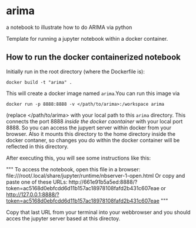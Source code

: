 # arima

a notebook to illustrate how to do ARIMA via python

Template for running a jupyter notebook within a docker container.

## How to run the docker containerized notebook

Initially run in the root directory (where the Dockerfile is):

`docker build -t "arima" .`

This will create a docker image named `arima`.You can run this image via

`docker run -p 8888:8888 -v </path/to/arima>:/workspace arima`

(replace </path/to/arima> with your local path to this `arima` directory. This connects the port 8888 *inside the docker caontainer* with your local port 8888. So you can access the jupyert server within docker from your browser. Also it mounts this directory to the home directory inside the docker contaner, so changes you do within the docker container will be reflected in this directory.

After executing this, you will see some instructions like this:

"""
To access the notebook, open this file in a browser:
        file:///root/.local/share/jupyter/runtime/nbserver-1-open.html
    Or copy and paste one of these URLs:
        http://661e91b5a5ed:8888/?token=ac5168d0ebfcdd6d11b157ac18978108fafd2b431c607eae
     or http://127.0.0.1:8888/?token=ac5168d0ebfcdd6d11b157ac18978108fafd2b431c607eae
"""

Copy that last URL from your terminal into your webbrowser and you should acces the jupyter server based at this directoy.
